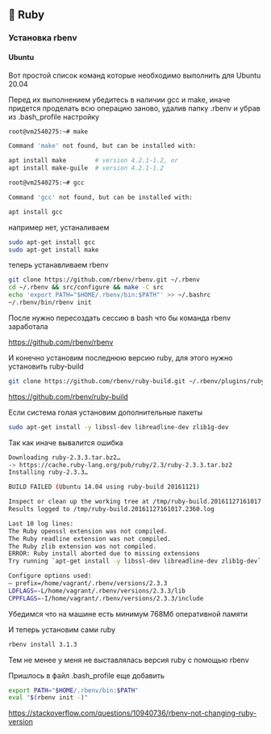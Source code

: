 ## 💎 Ruby

### Установка rbenv

#### Ubuntu

Вот простой список команд которые необходимо выполнить для Ubuntu 20.04

Перед их выполнением убедитесь в наличии gcc и make, иначе придется проделать всю операцию заново, удалив папку .rbenv и убрав из .bash_profile настройку

```sh
root@vm2540275:~# make

Command 'make' not found, but can be installed with:

apt install make        # version 4.2.1-1.2, or
apt install make-guile  # version 4.2.1-1.2

root@vm2540275:~# gcc

Command 'gcc' not found, but can be installed with:

apt install gcc
```

например нет, устаналиваем
```sh
sudo apt-get install gcc
sudo apt-get install make
```

теперь устанавливаем rbenv
```sh
git clone https://github.com/rbenv/rbenv.git ~/.rbenv
cd ~/.rbenv && src/configure && make -C src
echo 'export PATH="$HOME/.rbenv/bin:$PATH"' >> ~/.bashrc
~/.rbenv/bin/rbenv init
```

После нужно пересоздать сессию в bash что бы команда rbenv заработала

https://github.com/rbenv/rbenv

И конечно установим последнюю версию ruby, для этого нужно установить ruby-build

```sh
git clone https://github.com/rbenv/ruby-build.git ~/.rbenv/plugins/ruby-build
```

https://github.com/rbenv/ruby-build

Если система голая установим дополнительные пакеты

```sh
sudo apt-get install -y libssl-dev libreadline-dev zlib1g-dev
```

Так как иначе вывалится ошибка

```sh
Downloading ruby-2.3.3.tar.bz2…
-> https://cache.ruby-lang.org/pub/ruby/2.3/ruby-2.3.3.tar.bz2
Installing ruby-2.3.3…

BUILD FAILED (Ubuntu 14.04 using ruby-build 20161121)

Inspect or clean up the working tree at /tmp/ruby-build.20161127161017.2360
Results logged to /tmp/ruby-build.20161127161017.2360.log

Last 10 log lines:
The Ruby openssl extension was not compiled.
The Ruby readline extension was not compiled.
The Ruby zlib extension was not compiled.
ERROR: Ruby install aborted due to missing extensions
Try running `apt-get install -y libssl-dev libreadline-dev zlib1g-dev` to fetch missing dependencies.

Configure options used:
— prefix=/home/vagrant/.rbenv/versions/2.3.3
LDFLAGS=-L/home/vagrant/.rbenv/versions/2.3.3/lib
CPPFLAGS=-I/home/vagrant/.rbenv/versions/2.3.3/include
```

Убедимся что на машине есть минимум 768Мб оперативной памяти

И теперь установим сами ruby

```sh
rbenv install 3.1.3
```

Тем не менее у меня не выставлялась версия ruby с помощью rbenv

Пришлось в файл .bash_profile еще добавить

```sh
export PATH="$HOME/.rbenv/bin:$PATH"
eval "$(rbenv init -)"
```

https://stackoverflow.com/questions/10940736/rbenv-not-changing-ruby-version